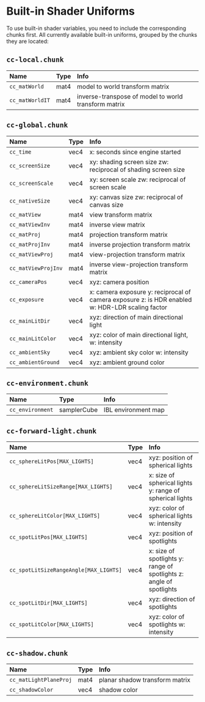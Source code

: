 # Built-in Shader Uniforms

To use built-in shader variables, you need to include the corresponding chunks first.
All currently available built-in uniforms, grouped by the chunks they are located:

## `cc-local.chunk`

| Name | Type | Info |
| :-- | :-- | :-- |
| `cc_matWorld` | mat4 | model to world transform matrix |
| `cc_matWorldIT` | mat4 | inverse-transpose of model to world transform matrix |

## `cc-global.chunk`

| Name | Type | Info |
| :-- | :-- | :-- |
| `cc_time` | vec4 | x: seconds since engine started |
| `cc_screenSize` | vec4 | xy: shading screen size zw: reciprocal of shading screen size |
| `cc_screenScale` | vec4 | xy: screen scale zw: reciprocal of screen scale |
| `cc_nativeSize` | vec4 | xy: canvas size zw: reciprocal of canvas size |
| `cc_matView` | mat4 | view transform matrix |
| `cc_matViewInv` | mat4 | inverse view matrix |
| `cc_matProj` | mat4 | projection transform matrix |
| `cc_matProjInv`  | mat4 | inverse projection transform matrix |
| `cc_matViewProj` | mat4 | view-projection transform matrix |
| `cc_matViewProjInv` | mat4 | inverse view-projection transform matrix |
| `cc_cameraPos` | vec4 | xyz: camera position |
| `cc_exposure` | vec4 | x: camera exposure y: reciprocal of camera exposure z: is HDR enabled w: HDR-LDR scaling factor |
| `cc_mainLitDir` | vec4 | xyz: direction of main directional light |
| `cc_mainLitColor` | vec4 | xyz: color of main directional light, w: intensity |
| `cc_ambientSky` | vec4 | xyz: ambient sky color w: intensity |
| `cc_ambientGround` | vec4 | xyz: ambient ground color |

## `cc-environment.chunk`

| Name | Type | Info |
| :-- | :-- | :-- |
| `cc_environment` | samplerCube | IBL environment map |

## `cc-forward-light.chunk`

| Name | Type | Info |
| :-- | :-- | :-- |
| `cc_sphereLitPos[MAX_LIGHTS]` | vec4 | xyz: position of spherical lights |
| `cc_sphereLitSizeRange[MAX_LIGHTS]` | vec4 | x: size of spherical lights y: range of spherical lights |
| `cc_sphereLitColor[MAX_LIGHTS]` | vec4 | xyz: color of spherical lights w: intensity |
| `cc_spotLitPos[MAX_LIGHTS]` | vec4 | xyz: position of spotlights |
| `cc_spotLitSizeRangeAngle[MAX_LIGHTS]` | vec4 | x: size of spotlights y: range of spotlights z: angle of spotlights |
| `cc_spotLitDir[MAX_LIGHTS]` | vec4 | xyz: direction of spotlights |
| `cc_spotLitColor[MAX_LIGHTS]` | vec4 | xyz: color of spotlights w: intensity |

## `cc-shadow.chunk`

| Name | Type | Info |
| :-- | :-- | :-- |
| `cc_matLightPlaneProj` | mat4 | planar shadow transform matrix |
| `cc_shadowColor` | vec4 | shadow color |
